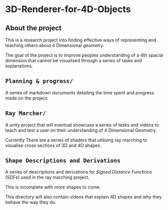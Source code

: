 # 3D-Renderer-for-4D-Objects

## About the project

This is a research project into finding effective ways of representing and teaching others about 4 Dimensional geometry.

The goal of the project is to improve peoples understanding of a 4th spacial dimension that cannot be visualised through a series of tasks and explanations.

## `Planning & progress/`

A series of markdown documents detailing the time spent and progress made on the project.

## `Ray Marcher/`

A unity project that will eventual showcase a series of tasks and videos to teach and test a user on their understanding of 4 Dimensional Geometry.

Currently There are a series of shaders that utilising ray marching to visualise cross sections of 3D and 4D shapes.

## `Shape Descriptions and Derivations`

A series of descriptions and derivations for *Signed Distance Functions* (SDFs) used in the ray marching project.

This is incomplete with more shapes to come.

This directory will also contain videos that explain 4D shapes and why they behave the way they do.